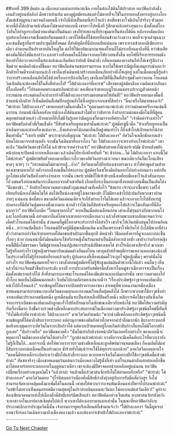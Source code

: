 ##บทที่ 399 ติดต่อ
ณ เมืองหลวงแห่งเกรย์คาสเซิล ภายในห้องใต้ดินใต้ปราสาท
ทอว์ฟิคกำลังนั่งเอนตัวอยู่บนบัลลังก์ มือขวาเท้าแก้ม มองดูผู้สมัครแสดงท่าไม้ตายที่จะใช้ในการลอบสังหารอยู่กลางโถง
ตั้งแต่เข้าฤดูหนาวมาจนถึงตอนนี้ เจ้างั่งนี่นับเป็นคนที่เท่าไรแล้ว
สงสัยเขาจะใจดีเกินไปจริงๆ ตัวตลกพวกนี้ถึงได้กล้าดาหน้ากันมาไม่ขาดสายแบบนี้
เขาหาวไปหนึ่งที รู้สึกตาแห้งอย่างรุนแรง
นับตั้งแต่โถงวังอันโอ่อ่าถูกระเบิดด้วยผงหิมะเป็นต้นมา เขาก็ย้ายสถานที่ประชุมมาเป็นห้องใต้ดิน หลังจากดัดแปลงทุบห้องเก็บของจนเชื่อมต่อกันหมดแล้ว เขาก็ได้พื้นที่ใช้สอยที่ค่อนข้างกว้างขวาง พอที่จะจุเหล่าขุนนางและชนชั้นสูงที่มาร่วมประชุมได้ทั้งหมด ที่สำคัญคือที่นี่ปลอดภัยแน่นอน เพราะทางเข้าออกมีเพียงทางเดียว ด้านบนเป็นปราสาทอันใหญ่โต ต่อให้ใช้ผงหิมะมากมายแค่ไหนก็ไม่กระเทือนมาถึงที่นี่ ทว่าข้อเสียของมันก็คือไม่มีแสงสว่าง แสงสว่างทั้งหมดในนี้ได้มาจากคบไฟยางสนทั้งสิ้น คบไฟที่เรียงรายรอบผนังห้องทำให้อากาศภายในห้องแห้งและอึดอัดกว่าปกติ มิหนำซ้ำ กลิ่นหอมของยางสนก็ทำให้เขารู้สึกง่วงซึมด้วย
พอคิดถึงน้องสี่ขึ้นมา ทอว์ฟิคก็แค้นจนขบกรามกรอด หากไม่ใช่เพราะมีผู้เห็นเหตุการณ์บอกว่าอีกฝ่ายโจมตีจากด้านบนล่ะก็ เขาก็คงยังเดินหน้าสร้างหอเตือนภัยอย่างยิ่งใหญ่อยู่ แต่ในเมื่อตอนนี้รู้แล้วว่าการสร้างหอเตือนภัยไม่ได้ช่วยเรื่องการป้องกันใดๆ เขาก็เลยใช้ที่นี่เป็นที่ประชุมชั่วคราวแทน
โรแลนด์ วิมเบิลดันจะต้องชดใช้ในสิ่งที่ทำลงไป!
“ใต้ฝ่าละอองฯที่เคารพ” เสียงของผู้สมัครดึงความคิดเขากลับมาที่โถงอีกครั้ง “โปรดทอดพระเนตรเถิดพ่ะย่ะค่ะ ขอเพียงเจ้าชายกบฏโรแลนด์ทรงปรากฏตัวต่อหน้ากระหม่อม กระหม่อมก็จะทำภารกิจที่ใต้ฝ่าละอองฯทรงมอบหมายให้ทันที!”
ทอว์ฟิคปรายตามองพื้นที่ด้านหน้าอีกฝ่าย ก็เห็นมีดบินสี่เล่มปักอยู่บนถังไม้ซึ่งอยู่ห่างจากเขายี่สิบก้าว
“นี่นะหรือไม้ตายของเจ้า”
“พ่ะย่ะค่ะ ใต้ฝ่าละอองฯ” เขาตอบอย่างมั่นอกมั่นใจ “ทูลตามตรงนะพ่ะย่ะค่ะ กระหม่อมเคยรับงานเช่นนี้มาก่อน ก่อนหน้านี้ก็เคยสังหารนักเลงใต้ดินมาแล้วไม่ต่ำกว่าสิบราย ยิ่งถ้ากระหม่อมลงมือในที่ที่ผู้คนพลุกพล่านด้วยแล้ว เป้าหมายก็ยิ่งไม่มีวันรู้เลยว่ามีดถูกเขวี้ยงมาจากทิศทางใด”
“เจ้าคิดค่าจ้างเท่าไร” ทอว์ฟิคขยับลำตัวที่เริ่มแข็งตึง
“ยี่สิบห้าเหรียญทองเท่านั้นพ่ะย่ะค่ะ” ผู้สมัครชูนิ้วมือ “ห้าเหรียญทองเป็นค่าเดินทางและค่าเครื่องแต่งกาย...ยิ่งแต่งกายได้กลมกลืนกับฝูงชนเท่าไร ก็ยิ่งเข้าใกล้เป้าหมายได้ง่ายขึ้นเท่านั้น”
“เซอร์เวย์มัธ” พระราชาส่งสัญญาณ
“พ่ะย่ะค่ะ ใต้ฝ่าละอองฯ” อัศวินใจเหล็กชักดาบแล้วปลดโล่ลงมาจากด้านหลัง จากนั้นจึงเดินมาที่กลางโถง
“ตะ ใต้ฝ่าละอองฯจะทรงทำอะไรพ่ะย่ะค่ะ” เขาตะลึง
“ล้มอัศวินของข้าให้ได้ แล้วข้าจะจ่ายค่าจ้างเจ้า” ทอว์ฟิคส่งสายตาให้เซอร์เวย์มัธ
ฝ่ายหลังพยักหน้าก่อนจะปิดหน้ากากเหล็กลงมา แล้วเดินไปหาอีกฝ่ายทันที
“ชะ ช้าก่อน...ไม่ ใต้ฝ่าละอองฯ แบบนี้ไม่ได้พ่ะย่ะค่ะ” ผู้สมัครขยับตัวหลบดาบที่แกว่งไกวของอัศวินอย่างน่าเวทนา ขณะเดียวกันก็ตะโกนเสียงขาดๆ หายๆ ว่า “กระหม่อมไม่สามารถสู้...อ๊าก”
อัศวินตามไปถีบท้องเขาอย่างแรง ทำให้คำพูดส่วนท้ายของเขาขาดหายไป
หลังจากกลิ้งบนพื้นไปสองรอบ ผู้สมัครจึงเขวี้ยงมีดบินออกไปอย่างอ่อนแรง แต่กลับถูกโล่ของอัศวินปัดทิ้งอย่างง่ายดาย จากนั้น เซอร์เวย์มัธก็ใช้เท้าข้างหนึ่งเหยียบมือเขาไว้แล้วสับดาบลงไป แขนครึ่งท่อนพลันกระเด็นออกจากตัวเขาทันที เลือดที่กระเซ็นออกมาทิ้งรอยด่างบนพื้นเป็นเส้นโค้ง
“มือของข้า...” อีกฝ่ายโหยหวนพลางขดตัวกุมแขนส่วนที่เหลือไว้
“ข้อแรก เจ้าจะเอาเชื้อพระวงศ์ไปเทียบกับนักเลงใต้ดินไม่ได้ ต่อให้เป็นน้องชายผู้โง่เขลาของข้า ก็ไม่มีทางเข้าไปปะปนกับพวกชาวบ้านง่ายๆ แน่นอน ข้อที่สอง ขนาดอัศวินแค่คนเดียวเจ้าก็ยังทำอะไรไม่ได้เลย แล้วจะเอาอะไรไปสังหารผู้ปกครองที่มีอัศวินคุ้มครองตั้งมากมาย น่ากลัวว่าได้เงินยี่สิบห้าเหรียญทองไปแล้วจะไม่กลับมาที่นี่อีกมากกว่า” ทอว์ฟิคโบกมือ “โยนเขาออกไป”
หากเป็นเมื่อสองเดือนก่อน เขาคงไม่รุนแรงกับพวกคนโง่และโลภถึงขนาดนี้ อย่างมากก็แค่ไล่พวกเขาออกจากเมืองหลวง แล้วสั่งห้ามพวกเขากลับมาจนกว่าจะเด็ดหัวโรแลนด์ได้เท่านั้น ส่วนคนที่ดูมีโอกาสจะทำภารกิจได้สำเร็จ เขาก็จะให้เงินสนับสนุนไปก่อนก้อนหนึ่ง...ทว่าจนบัดนี้แล้ว โรแลนด์ก็ยังอยู่ดีมีสุขเหมือนเดิม
คงเป็นเพราะเขาใจดีเกินไป ถึงได้มีพวกที่อ้างตัวว่าสามารถกำจัดเจ้าชายทรยศได้มาขอเข้าเฝ้ามากขึ้นทุกที มิหนำซ้ำ วิธีลอบสังหารก็ดูจะเลอะเทอะขึ้นเรื่อยๆ ด้วย ก่อนหน้านี้ยังมีคนคิดจะใช้บริกรหญิงในร้านเหล้าเป็นมือสังหารด้วยซ้ำ เขาอ้างว่าบริกรหญิงคนนี้ฝีมือไม่ธรรมดา ไม่มีผู้ชายคนไหนปฏิเสธการปรนนิบัติของเธอได้ ช่างไร้เดียงสาเสียจริง! พวกเขาไม่รู้หรืออย่างไรว่าผู้หญิงธรรมดากับแม่มดต่างกันแค่ไหน เขาอุตส่าห์ย้ำพฤติกรรมเหลวแหลกของน้องสี่ในประกาศไปไม่รู้กี่รอบต่อกี่รอบแล้วแท้ๆ ผู้ปกครองที่เลี้ยงแม่มดไว้จะถูกใจผู้หญิงพื้นๆ พรรค์นั้นได้อย่างไร
ทอว์ฟิคพ่นลมหายใจยาว เขาสั่งสอนผู้สมัครที่ไม่รู้ฟ้าสูงแผ่นดินต่ำพวกนี้ไปแล้ว คนอื่นๆ เห็นแล้วก็น่าจะเจียมตัวขึ้นบ้างกระมัง
บางที การประกาศรับสมัครมือสังหารในหมู่ชาวเมืองอาจจะเป็นเรื่องผิดตั้งแต่แรกแล้วก็ได้
สิ่งที่สามารถเอาชนะโรแลนด์ได้คงมีแต่ยาและผงหิมะเท่านั้น
เขากวาดตามองไปทั่วโถง พอเห็นไม่มีคนนอกแล้ว จึงหันไปถามอัครมหาเสนาบดีว่า “เรื่องประดิษฐ์อาวุธจากผงหิมะคืบหน้าไปถึงไหนแล้ว”
จากข้อมูลที่ได้มาจากป้อมปราการลองซอง สาเหตุที่พวกคนงานเหมืองเมืองชายแดนสามารถรบชนะกองอัศวินของดยุกและกองพลเรือนที่คลุ้มคลั่งได้ ก็เพราะพวกเขาใช้อาวุธซึ่งทำจากผงหิมะประหลาดชนิดหนึ่ง ดูเหมือนมันจะเป็นท่อเหล็กที่ปิดครึ่งหนึ่ง หลักการคือใช้แรงดันซึ่งเกิดจากการระเบิดของผงหิมะผลักลูกตะกั่วไปยังเป้าหมายในลักษณะเดียวกับหน้าไม้ ทอว์ฟิคให้ความสำคัญกับเรื่องนี้มาก ถึงขั้นรวบรวมช่างตีเหล็กมากประสบการณ์ในเมืองหลวงมาประดิษฐ์อาวุธชนิดใหม่นี้ทันที
“ยังไม่ดีเท่าที่ควรพ่ะย่ะค่ะ ใต้ฝ่าละอองฯ” มาควิสวิคส่ายหน้า “พวกช่างตีเหล็กลองประดิษฐ์อาวุธชนิดนี้ตามข้อมูลที่ได้มาถึงสิบกว่ากระบอก แต่อานุภาพของมันยังห่างไกลจากคำร่ำลือมากนัก มีบางกระบอกที่พอยิงทะลุชุดเกราะอัศวินในระยะสิบก้าวได้ แต่หากเป้าหมายอยู่ไกลเกินห้าสิบก้าวก็แทบไม่มีโอกาสยิงถูกเลย”
“สิบก้าวหรือ” ทอว์ฟิคขมวดคิ้ว “นั่นไม่เท่ากับยิงจ่อหน้าอัศวินเลยหรืออย่างไร ของแบบนี้จะหยุดการโจมตีของกองอัศวินได้อย่างไร”
“ถูกต้องแล้วพ่ะย่ะค่ะ บางทีอาจจะมีเคล็ดลับอะไรที่พวกเรายังไม่รู้ก็เป็นได้...นอกจากนี้ ต่อให้พวกเรารวบรวมช่างตีเหล็กและลูกศิษย์มาจนหมดเมือง ก็คงผลิตได้แค่ยี่สิบกระบอกต่อเดือนเป็นอย่างมาก ซ้ำร้ายยังไม่แน่ว่าจะใช้ได้ทุกกระบอกด้วย” มาควิสวิคถอนหายใจ “ตอนนี้มีท่อเหล็กระเบิดระหว่างฝึกไปแล้วสี่กระบอก พวกทหารจึงเริ่มไม่อยากฝึกใช้อาวุธชนิดนี้แล้วพ่ะย่ะค่ะ”
บัดซบจริงๆ เมืองชายแดนแร้นแค้นกว่าเมืองหลวงไม่รู้ตั้งกี่เท่า แต่โรแลนด์กลับเสกท่อเหล็กขึ้นมาได้หลายร้อยกระบอกภายในฤดูหนาวเดียว เขาจะต้องมีปีศาจคอยช่วยเหลืออยู่แน่นอน
ทอว์ฟิคเปลี่ยนเรื่องอย่างหงุดหงิดใจ “แล้วยาล่ะ จนป่านนี้แล้วศาสนจักรยังไม่ให้คำตอบอีกหรือ”
“พ่ะย่ะค่ะ ใต้ฝ่าละอองฯ” มาควิสวิคตอบ “ปุโรหิตบอกว่าเมืองศักดิ์สิทธิ์กำลังยุ่งอยู่กับการรับมือสัตว์อสูร จึงไม่สามารถจัดหายาคลุ้มคลั่งมาเพิ่มได้ในตอนนี้ เขาขอให้พวกเรารอจนพ้นเดือนแห่งปีศาจไปก่อนพ่ะย่ะค่ะ”
“แต่ข้าไม่อยากเห็นคนทรยศมีความสุขอยู่ในปราสาทดินแดนตะวันตก ไม่อยากแม้แต่วันเดียว!”
ดูท่าจะต้องเขียนจดหมายส่งไปเมืองศักดิ์สิทธิ์เฮอร์มีสเสียแล้ว ทอว์ฟิคคิดอย่างเจ็บแค้น หากศาสนจักรยังหวังจะหาสาวกในเกรย์คาสเซิลต่อไปล่ะก็ พวกเขาก็ต้องเอายามาแลกเท่านั้น
ในขณะที่ทอว์ฟิคกำลังจะประกาศเลิกการประชุมวันนี้นั้น เจ้ากรมการทูตบริลเลียนต์ก็เข้ามาแจ้งว่า “ใต้ฝ่าละอองฯ วันนี้ทูตจากอาณาจักรดอว์นเดินทางมาถึงเมืองหลวงแล้ว และต้องการเข้าเฝ้าใต้ฝ่าละอองฯพ่ะย่ะค่ะ”
………………………………….




[Go To Next Chapter]( ./312.md)